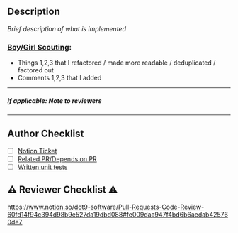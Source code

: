 ## Description

_Brief description of what is implemented_

### [**Boy/Girl Scouting**](https://www.notion.so/dot9-software/The-Girl-Boy-Scout-Rule-932b052748f142e48928f8868379a657):

- Things 1,2,3 that I refactored / made more readable / deduplicated / factored out
- Comments 1,2,3 that I added

---

##### If applicable: Note to reviewers

---

## Author Checklist

- [ ] [Notion Ticket]()
- [ ] [Related PR/Depends on PR]()
- [ ] [Written unit tests](https://github.com/dot9-software/transportschule-backend#writing-unit-tests)

## ⚠️ Reviewer Checklist ⚠️

https://www.notion.so/dot9-software/Pull-Requests-Code-Review-60fd14f94c394d98b9e527da19dbd088#fe009daa947f4bd6b6aedab425760de7
